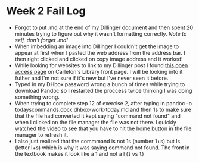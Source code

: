 # Week 2 Fail Log

* Forgot to put .md at the end of my Dillinger document and then spent 20 minutes trying to figure out why it wasn't formatting correctly. *Note to self, don't forget .md!* 
* When imbedding an image into Dillinger I couldn't get the image to appear at first when I pasted the web address from the address bar. I then right clicked and clicked on copy image address and it worked!
* While looking for websites to link to my Dillinger post I found [this open access page](https://library.carleton.ca/services/open-access) on Carleton's Library front page. I will be looking into it futher and I'm not sure if it's new but I've never seen it before.
* Typed in my DHbox password wrong a bunch of times while trying to download Pandoc so I restarted the proccess twice thinking I was doing something wrong.
* When trying to complete step 12 of exercise 2, after typing in pandoc -o todayscommands.docx dhbox-work-today.md and then 1s to make sure that the file had converted it kept saying "command not found" and when I clicked on the file manager the file was not there. I quickly watched the video to see that you have to hit the home button in the file manager to refresh it.
* I also just realized that the commmand is not 1s (number 1+s) but ls (letter l+s) which is why it was saying command not found. The front in the textbook makes it look like a 1 and not a l (`1` vs `l`)
